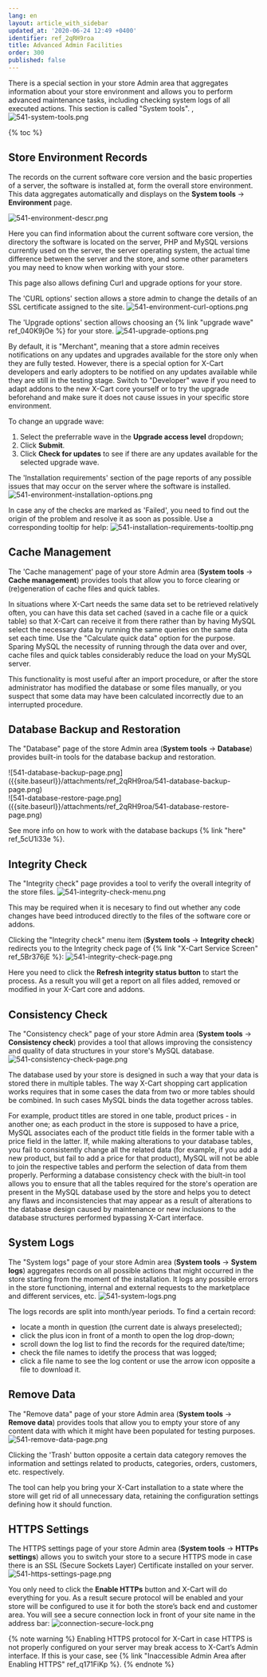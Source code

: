 ```yaml
---
lang: en
layout: article_with_sidebar
updated_at: '2020-06-24 12:49 +0400'
identifier: ref_2qRH9roa
title: Advanced Admin Facilities
order: 300
published: false
---
```

There is a special section in your store Admin area that aggregates information about your store environment and allows you to perform advanced maintenance tasks, including checking system logs of all executed actions. This section is called "System tools".
,
![541-system-tools.png]({{site.baseurl}}/attachments/ref_2qRH9roa/541-system-tools.png)

{% toc %}

## Store Environment Records

The records on the current software core version and the basic properties of a server, the software is installed at, form the overall store environment. This data aggregates automatically and displays on the **System tools** -> **Environment** page. 

![541-environment-descr.png]({{site.baseurl}}/attachments/ref_2qRH9roa/541-environment-descr.png)

Here you can find information about the current software core version, the directory the software is located on the server, PHP and MySQL versions currently used on the server, the server operating system, the actual time difference between the server and the store, and some other parameters you may need to know when working with your store.

This page also allows defining Curl and upgrade options for your store.

The 'CURL options' section allows a store admin to change the details of an SSL certificate assigned to the site.
![541-environment-curl-options.png]({{site.baseurl}}/attachments/ref_2qRH9roa/541-environment-curl-options.png)

The 'Upgrade options' section allows choosing an {% link "upgrade wave" ref_040K9jOe %} for your store. 
![541-upgrade-options.png]({{site.baseurl}}/attachments/ref_2qRH9roa/541-upgrade-options.png)

By default, it is "Merchant", meaning that a store admin receives notifications on any updates and upgrades available for the store only when they are fully tested. However, there is a special option for X-Cart developers and early adopters to be notified on any updates available while they are still in the testing stage. Switch to "Developer" wave if you need to adapt addons to the new X-Cart core yourself or to try the upgrade beforehand and make sure it does not cause issues in your specific store environment.

To change an upgrade wave:
1. Select the preferrable wave in the **Upgrade access level** dropdown;
2. Click **Submit**.
3. Click **Check for updates** to see if there are any updates available for the selected upgrade wave.

The 'Installation requirements' section of the page reports of any possible issues that may occur on the server where the software is installed.
![541-environment-installation-options.png]({{site.baseurl}}/attachments/ref_2qRH9roa/541-environment-installation-options.png)

In case any of the checks are marked as 'Failed', you need to find out the origin of the problem and resolve it as soon as possible. Use a corresponding tooltip for help:
![541-installation-requirements-tooltip.png]({{site.baseurl}}/attachments/ref_2qRH9roa/541-installation-requirements-tooltip.png)

## Cache Management

The 'Cache management' page of your store Admin area (**System tools** -> **Cache management**) provides tools that allow you to force clearing or (re)generation of cache files and quick tables. 


In situations where X-Cart needs the same data set to be retrieved relatively often, you can have this data set cached (saved in a cache file or a quick table) so that X-Cart can receive it from there rather than by having MySQL select the necessary data by running the same queries on the same data set each time. Use the "Calculate quick data" option for the purpose. Sparing MySQL the necessity of running through the data over and over, cache files and quick tables considerably reduce the load on your MySQL server.

This functionality is most useful after an import procedure, or after the store administrator has modified the database or some files manually, or you suspect that some data may have been calculated incorrectly due to an interrupted procedure.


## Database Backup and Restoration

The "Database" page of the store Admin area (**System tools** -> **Database**) provides built-in tools for the database backup and restoration. 

<div class="ui stackable two column grid">
  <div class="column" markdown="span">![541-database-backup-page.png]({{site.baseurl}}/attachments/ref_2qRH9roa/541-database-backup-page.png)</div>
  <div class="column" markdown="span">![541-database-restore-page.png]({{site.baseurl}}/attachments/ref_2qRH9roa/541-database-restore-page.png)</div>
</div>

See more info on how to work with the database backups {% link "here" ref_5cU1i33e %}.

## Integrity Check

The "Integrity check" page provides a tool to verify the overall integrity of the store files.
![541-integrity-check-menu.png]({{site.baseurl}}/attachments/ref_2qRH9roa/541-integrity-check-menu.png)

This may be required when it is necesary to find out whether any code changes have beed introduced directly to the files of the software core or addons.

Clicking the "Integrity check" menu item (**System tools** -> **Integrity check**) redirects you to the Integrity check page of {% link "X-Cart Service Screen" ref_5Br376jE %}:
![541-integrity-check-page.png]({{site.baseurl}}/attachments/ref_2qRH9roa/541-integrity-check-page.png)

Here you need to click the **Refresh integrity status button** to start the process. As a result you will get a report on all files added, removed or modified in your X-Cart core and addons.

## Consistency Check

The "Consistency check" page of your store Admin area (**System tools** -> **Consistency check**) provides a tool that allows improving the consistency and quality of data structures in your store's MySQL database. 
![541-consistency-check-page.png]({{site.baseurl}}/attachments/ref_2qRH9roa/541-consistency-check-page.png)

The database used by your store is designed in such a way that your data is stored there in multiple tables. The way X-Cart shopping cart application works requires that in some cases the data from two or more tables should be combined. In such cases MySQL binds the data together across tables. 

For example, product titles are stored in one table, product prices - in another one; as each product in the store is supposed to have a price, MySQL associates each of the product title fields in the former table with a price field in the latter. If, while making alterations to your database tables, you fail to consistently change all the related data (for example, if you add a new product, but fail to add a price for that product), MySQL will not be able to join the respective tables and perform the selection of data from them properly. Performing a database consistency check with the biult-in tool allows you to ensure that all the tables required for the store's operation are present in the MySQL database used by the store and helps you to detect any flaws and inconsistencies that may appear as a result of alterations to the database design caused by maintenance or new inclusions to the database structures performed bypassing X-Cart interface.

## System Logs

The "System logs" page of your store Admin area (**System tools** -> **System logs**) aggregates records on all possible actions that might occurred in the store starting from the moment of the installation. It logs any possible errors in the store functioning, internal and external requests to the marketplace and different services, etc.
![541-system-logs.png]({{site.baseurl}}/attachments/ref_2qRH9roa/541-system-logs.png)

The logs records are split into month/year periods. To find a certain record:
* locate a month in question (the current date is always preselected);
* click the plus icon in front of a month to open the log drop-down;
* scroll down the log list to find the records for the required date/time;
* check the file names to idetify the process that was logged;
* click a file name to see the log content or use the arrow icon opposite a file to download it.

## Remove Data

The "Remove data" page of your store Admin area (**System tools** -> **Remove data**) provides tools that allow you to empty your store of any content data with which it might have been populated for testing purposes.
![541-remove-data-page.png]({{site.baseurl}}/attachments/ref_2qRH9roa/541-remove-data-page.png)

Clicking the 'Trash' button opposite a certain data category removes the information and settings related to products, categories, orders, customers, etc. respectively. 

The tool can help you bring your X-Cart installation to a state where the store will get rid of all unnecessary data, retaining the configuration settings defining how it should function.

## HTTPS Settings

The HTTPS settings page of your store Admin area (**System tools** -> **HTTPs settings**) allows you to switch your store to a secure HTTPS mode in case there is an SSL (Secure Sockets Layer) Certificate installed on your server.
![541-https-settings-page.png]({{site.baseurl}}/attachments/ref_2qRH9roa/541-https-settings-page.png)

You only need to click the **Enable HTTPs** button and X-Cart will do everything for you. As a result secure protocol will be enabled and your store will be configured to use it for both the store’s back end and customer area. You will see a secure connection lock in front of your site name in the address bar:
![connection-secure-lock.png]({{site.baseurl}}/attachments/ref_2qRH9roa/connection-secure-lock.png)

{% note warning %}
Enabling HTTPS protocol for X-Cart in case HTTPS is not properly configured on your server may break access to X-Cart’s Admin interface. If this is your case, see {% link "Inaccessible Admin Area after Enabling HTTPS" ref_q171FiKp %}.
{% endnote %}